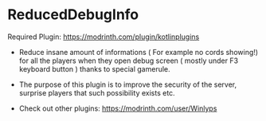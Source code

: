 # ReducedDebugInfo
Required Plugin: https://modrinth.com/plugin/kotlinplugins
- Reduce insane amount of informations ( For example no cords showing!)  for all the players when they open debug screen ( mostly under F3 keyboard button ) thanks to special gamerule.
- The purpose of this plugin is to improve the security of the server, surprise players that such possibility exists etc.  

- Check out other plugins: https://modrinth.com/user/Winlyps
